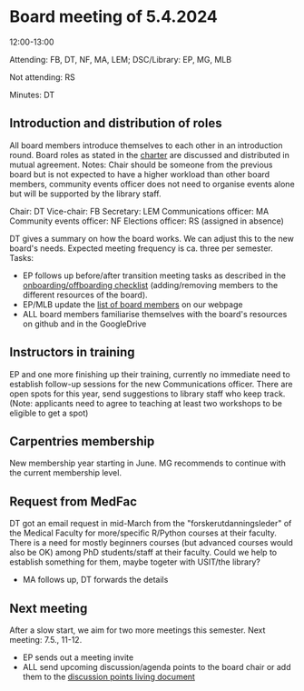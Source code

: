 # Board meeting of 5.4.2024

12:00-13:00 

Attending: FB, DT, NF, MA, LEM; DSC/Library: EP, MG, MLB

Not attending: RS

Minutes: DT

## Introduction and distribution of roles
All board members introduce themselves to each other in an introduction round. Board roles as stated in the [charter](https://uio-carpentry.github.io/about/charter/) are discussed and distributed in mutual agreement. Notes: Chair should be someone from the previous board but is not expected to have a higher workload than other board members, community events officer does not need to organise events alone but will be supported by the library staff. 

Chair: DT
Vice-chair: FB
Secretary: LEM
Communications officer: MA
Community events officer: NF
Elections officer: RS (assigned in absence)

DT gives a summary on how the board works. We can adjust this to the new board's needs. Expected meeting frequency is ca. three per semester.
Tasks:
- EP follows up before/after transition meeting tasks as described in the [onboarding/offboarding checklist](https://github.com/uio-carpentry/organisational/blob/master/board/on-offboarding_board.md#checklist-for-onboarding-incoming-and-offboarding-outgoing-board-members) (adding/removing members to the different resources of the board).
- EP/MLB update the [list of board members](https://uio-carpentry.github.io/about/members/) on our webpage
- ALL board members familiarise themselves with the board's resources on github and in the GoogleDrive

## Instructors in training
EP and one more finishing up their training, currently no immediate need to establish follow-up sessions for the new Communications officer. There are open spots for this year, send suggestions to library staff who keep track. (Note: applicants need to agree to teaching at least two workshops to be eligible to get a spot)

## Carpentries membership 
New membership year starting in June. MG recommends to continue with the current membership level.

## Request from MedFac
DT got an email request in mid-March from the "forskerutdanningsleder" of the Medical Faculty for more/specific R/Python courses at their faculty. There is a need for mostly beginners courses (but advanced courses would also be OK) among PhD students/staff at their faculty. Could we help to establish something for them, maybe togeter with USIT/the library? 
- MA follows up, DT forwards the details

## Next meeting
After a slow start, we aim for two more meetings this semester. Next meeting: 7.5., 11-12.
- EP sends out a meeting invite
- ALL send upcoming discussion/agenda points to the board chair or add them to the [discussion points living document](https://github.com/uio-carpentry/organisational/blob/master/meetings/agenda_points_living_document.md)
